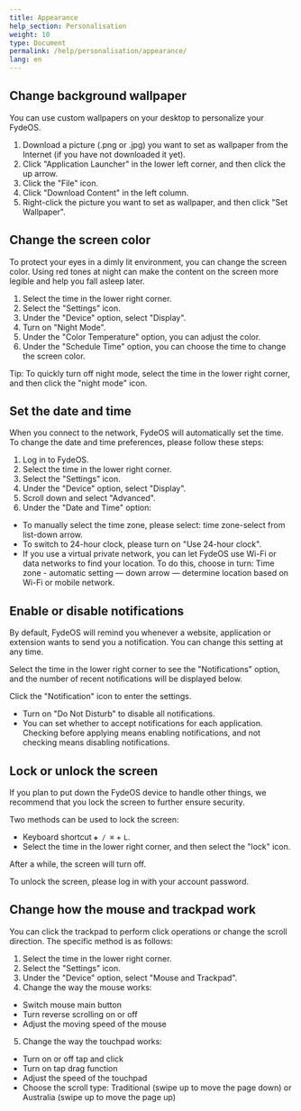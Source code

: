 ```yaml
---
title: Appearance
help_section: Personalisation
weight: 10
type: Document
permalink: /help/personalisation/appearance/
lang: en
---
```


## Change background wallpaper

You can use custom wallpapers on your desktop to personalize your FydeOS.

1. Download a picture (.png or .jpg) you want to set as wallpaper from the Internet (if you have not downloaded it yet).
2. Click "Application Launcher" in the lower left corner, and then click the up arrow.
3. Click the "File" icon.
4. Click "Download Content" in the left column.
5. Right-click the picture you want to set as wallpaper, and then click "Set Wallpaper".

## Change the screen color

To protect your eyes in a dimly lit environment, you can change the screen color. Using red tones at night can make the content on the screen more legible and help you fall asleep later.

1. Select the time in the lower right corner.
2. Select the "Settings" icon.
3. Under the "Device" option, select "Display".
4. Turn on "Night Mode".
5. Under the "Color Temperature" option, you can adjust the color.
6. Under the "Schedule Time" option, you can choose the time to change the screen color.

Tip: To quickly turn off night mode, select the time in the lower right corner, and then click the "night mode" icon.

## Set the date and time

When you connect to the network, FydeOS will automatically set the time. To change the date and time preferences, please follow these steps:

1. Log in to FydeOS.
2. Select the time in the lower right corner.
3. Select the "Settings" icon.
4. Under the "Device" option, select "Display".
5. Scroll down and select "Advanced".
6. Under the "Date and Time" option:
 - To manually select the time zone, please select: time zone-select from list-down arrow.
 - To switch to 24-hour clock, please turn on "Use 24-hour clock".
 - If you use a virtual private network, you can let FydeOS use Wi-Fi or data networks to find your location. To do this, choose in turn: Time zone - automatic setting — down arrow — determine location based on Wi-Fi or mobile network.

## Enable or disable notifications

By default, FydeOS will remind you whenever a website, application or extension wants to send you a notification. You can change this setting at any time.

Select the time in the lower right corner to see the "Notifications" option, and the number of recent notifications will be displayed below.

Click the "Notification" icon to enter the settings.

 - Turn on "Do Not Disturb" to disable all notifications.
 - You can set whether to accept notifications for each application. Checking before applying means enabling notifications, and not checking means disabling notifications.

## Lock or unlock the screen

If you plan to put down the FydeOS device to handle other things, we recommend that you lock the screen to further ensure security.

Two methods can be used to lock the screen:

- Keyboard shortcut `❖ / ⌘` + `L`.
- Select the time in the lower right corner, and then select the "lock" icon.

After a while, the screen will turn off.

To unlock the screen, please log in with your account password.

## Change how the mouse and trackpad work

You can click the trackpad to perform click operations or change the scroll direction. The specific method is as follows:

1. Select the time in the lower right corner.
2. Select the "Settings" icon.
3. Under the "Device" option, select "Mouse and Trackpad".
4. Change the way the mouse works:
 - Switch mouse main button
 - Turn reverse scrolling on or off
 - Adjust the moving speed of the mouse
5. Change the way the touchpad works:
 - Turn on or off tap and click
 - Turn on tap drag function
 - Adjust the speed of the touchpad
 - Choose the scroll type: Traditional (swipe up to move the page down) or Australia (swipe up to move the page up)
